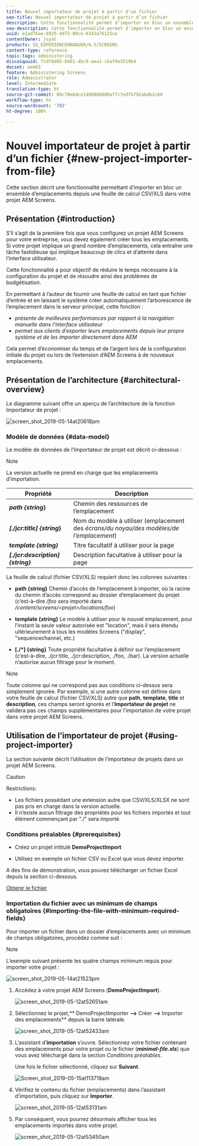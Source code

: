 ```yaml
---
title: Nouvel importateur de projet à partir d’un fichier
seo-title: Nouvel importateur de projet à partir d’un fichier
description: Cette fonctionnalité permet d’importer en bloc un ensemble d’emplacements dans votre projet AEM Screens depuis une feuille de calcul CSV/XLS.
seo-description: Cette fonctionnalité permet d’importer en bloc un ensemble d’emplacements dans votre projet AEM Screens depuis une feuille de calcul CSV/XLS.
uuid: e1ad76ae-6925-4d72-80ce-8343a76125ce
contentOwner: jsyal
products: SG_EXPERIENCEMANAGER/6.5/SCREENS
content-type: reference
topic-tags: administering
discoiquuid: f1df8d05-bb61-4bc9-aea1-c6af9e3519b4
docset: aem65
feature: Administering Screens
role: Administrator
level: Intermediate
translation-type: ht
source-git-commit: 89c70e64ce1409888800af7c7edfbf92ab4b2c68
workflow-type: ht
source-wordcount: '702'
ht-degree: 100%

---
```



# Nouvel importateur de projet à partir d’un fichier {#new-project-importer-from-file}

Cette section décrit une fonctionnalité permettant d’importer en bloc un ensemble d’emplacements depuis une feuille de calcul CSV/XLS dans votre projet AEM Screens.

## Présentation {#introduction}

S’il s’agit de la première fois que vous configurez un projet AEM Screens pour votre entreprise, vous devez également créer tous les emplacements. Si votre projet implique un grand nombre d’emplacements, cela entraîne une tâche fastidieuse qui implique beaucoup de clics et d’attente dans l’interface utilisateur.

Cette fonctionnalité a pour objectif de réduire le temps nécessaire à la configuration du projet et de résoudre ainsi des problèmes de budgétisation.

En permettant à l’auteur de fournir une feuille de calcul en tant que fichier d’entrée et en laissant le système créer automatiquement l’arborescence de l’emplacement dans le serveur principal, cette fonction :

* *présente de meilleures performances par rapport à la navigation manuelle dans l’interface utilisateur*
* *permet aux clients d’exporter leurs emplacements depuis leur propre système et de les importer directement dans AEM*

Cela permet d’économiser du temps et de l’argent lors de la configuration initiale du projet ou lors de l’extension d’AEM Screens à de nouveaux emplacements.

## Présentation de l’architecture {#architectural-overview}

Le diagramme suivant offre un aperçu de l’architecture de la fonction Importateur de projet :

![screen_shot_2019-05-14at20618pm](assets/screen_shot_2019-05-14at20618pm.png)

### Modèle de données {#data-model}

Le modèle de données de l’Importateur de projet est décrit ci-dessous :

>[!NOTE]
>
>La version actuelle ne prend en charge que les emplacements d’importation.

| **Propriété** | **Description** |
|---|---|
| ***path {string*}** | Chemin des ressources de l’emplacement |
| ***[./jcr:title] {string*}** | Nom du modèle à utiliser (emplacement des *écrans/du noyau/des modèles/de l’emplacement*) |
| ***template {string}*** | Titre facultatif à utiliser pour la page |
| ***[./jcr:description] {string}*** | Description facultative à utiliser pour la page |

La feuille de calcul (fichier CSV/XLS) requiert donc les colonnes suivantes :

* **path {string}** Chemin d’accès de l’emplacement à importer, où la racine du chemin d’accès correspond au dossier d’emplacement du projet (c’est-à-dire */foo* sera importé dans */content/screens/&lt;projet>/locations/foo*)

* **template {string}** Le modèle à utiliser pour le nouvel emplacement, pour l’instant la seule valeur autorisée est &quot;location&quot;, mais il sera étendu ultérieurement à tous les modèles Screens (&quot;display&quot;, &quot;sequencechannel, etc.)
* **[./*] {string}** Toute propriété facultative à définir sur l’emplacement (c’est-à-dire, ./jcr:title, ./jcr:description, ./foo, ./bar). La version actuelle n’autorise aucun filtrage pour le moment.

>[!NOTE]
>
>Toute colonne qui ne correspond pas aux conditions ci-dessus sera simplement ignorée. Par exemple, si une autre colonne est définie dans votre feuille de calcul (fichier CSV/XLS) autre que **path**, **template**, **title** et **description**, ces champs seront ignorés et l’**Importateur de projet** ne validera pas ces champs supplémentaires pour l’importation de votre projet dans votre projet AEM Screens.

## Utilisation de l’importateur de projet {#using-project-importer}

La section suivante décrit l’utilisation de l’importateur de projets dans un projet AEM Screens.

>[!CAUTION]
>
>Restrictions:
>
>* Les fichiers possédant une extension autre que CSV/XLS/XLSX ne sont pas pris en charge dans la version actuelle.
>* Il n’existe aucun filtrage des propriétés pour les fichiers importés et tout élément commençant par &quot;./&quot; sera importé.

>



### Conditions préalables {#prerequisites}

* Créez un projet intitulé **DemoProjectImport**

* Utilisez en exemple un fichier CSV ou Excel que vous devez importer.

A des fins de démonstration, vous pouvez télécharger un fichier Excel depuis la section ci-dessous.

[Obtenir le fichier](assets/minimal-file.xls)

### Importation du fichier avec un minimum de champs obligatoires {#importing-the-file-with-minimum-required-fields}

Pour importer un fichier dans un dossier d’emplacements avec un minimum de champs obligatoires, procédez comme suit :

>[!NOTE]
>
>L’exemple suivant présente les quatre champs minimum requis pour importer votre projet :

![screen_shot_2019-05-14at21523pm](assets/screen_shot_2019-05-14at21523pm.png)

1. Accédez à votre projet AEM Screens (**DemoProjectImport**).

   ![screen_shot_2019-05-12at52651am](assets/screen_shot_2019-05-12at52651am.png)

1. Sélectionnez le projet,** DemoProjectImporter **—>** Créer **—>** Importer des emplacements** depuis la barre latérale.

   ![screen_shot_2019-05-12at52433am](assets/screen_shot_2019-05-12at52433am.png)

1. L’assistant d’**importation** s’ouvre. Sélectionnez votre fichier contenant des emplacements pour votre projet ou le fichier (***minimal-file.xls***) que vous avez téléchargé dans la section *Conditions préalables*.

   Une fois le fichier sélectionné, cliquez sur **Suivant**.

   ![Screen_shot_2019-05-15at113718am](assets/screen_shot_2019-05-15at113718am.png)

1. Vérifiez le contenu du fichier (emplacements) dans l’assistant d’importation, puis cliquez sur **Importer**.

   ![screen_shot_2019-05-12at53131am](assets/screen_shot_2019-05-12at53131am.png)

1. Par conséquent, vous pourrez désormais afficher tous les emplacements importés dans votre projet.

   ![screen_shot_2019-05-12at53450am](assets/screen_shot_2019-05-12at53450am.png)

